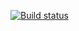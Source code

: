 [![Build status](https://ci.appveyor.com/api/projects/status/cenas6a8hgdbdfpd/branch/main?svg=true)](https://ci.appveyor.com/project/QvvQV/postman-echo/branch/main)